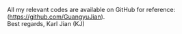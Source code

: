 
All my relevant codes are available on GitHub for reference: (https://github.com/GuangyuJian). \
Best regards, Karl Jian (KJ)